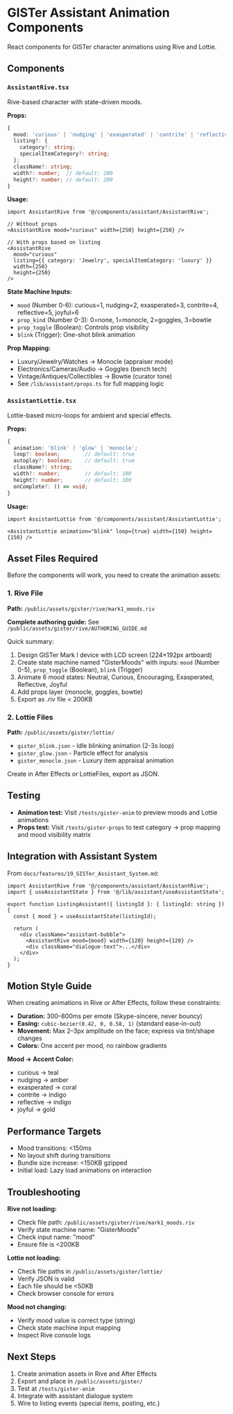 # GISTer Assistant Animation Components

React components for GISTer character animations using Rive and Lottie.

## Components

### `AssistantRive.tsx`
Rive-based character with state-driven moods.

**Props:**
```typescript
{
  mood: 'curious' | 'nudging' | 'exasperated' | 'contrite' | 'reflective' | 'joyful';
  listing?: {
    category?: string;
    specialItemCategory?: string;
  };
  className?: string;
  width?: number;  // default: 200
  height?: number; // default: 200
}
```

**Usage:**
```tsx
import AssistantRive from '@/components/assistant/AssistantRive';

// Without props
<AssistantRive mood="curious" width={250} height={250} />

// With props based on listing
<AssistantRive
  mood="curious"
  listing={{ category: 'Jewelry', specialItemCategory: 'luxury' }}
  width={250}
  height={250}
/>
```

**State Machine Inputs:**
- `mood` (Number 0-6): curious=1, nudging=2, exasperated=3, contrite=4, reflective=5, joyful=6
- `prop_kind` (Number 0-3): 0=none, 1=monocle, 2=goggles, 3=bowtie
- `prop_toggle` (Boolean): Controls prop visibility
- `blink` (Trigger): One-shot blink animation

**Prop Mapping:**
- Luxury/Jewelry/Watches → Monocle (appraiser mode)
- Electronics/Cameras/Audio → Goggles (bench tech)
- Vintage/Antiques/Collectibles → Bowtie (curator tone)
- See `/lib/assistant/props.ts` for full mapping logic

### `AssistantLottie.tsx`
Lottie-based micro-loops for ambient and special effects.

**Props:**
```typescript
{
  animation: 'blink' | 'glow' | 'monocle';
  loop?: boolean;        // default: true
  autoplay?: boolean;    // default: true
  className?: string;
  width?: number;        // default: 100
  height?: number;       // default: 100
  onComplete?: () => void;
}
```

**Usage:**
```tsx
import AssistantLottie from '@/components/assistant/AssistantLottie';

<AssistantLottie animation="blink" loop={true} width={150} height={150} />
```

## Asset Files Required

Before the components will work, you need to create the animation assets:

### 1. Rive File
**Path:** `/public/assets/gister/rive/mark1_moods.riv`

**Complete authoring guide:** See `/public/assets/gister/rive/AUTHORING_GUIDE.md`

Quick summary:
1. Design GISTer Mark I device with LCD screen (224×192px artboard)
2. Create state machine named "GisterMoods" with inputs: `mood` (Number 0-5), `prop_toggle` (Boolean), `blink` (Trigger)
3. Animate 6 mood states: Neutral, Curious, Encouraging, Exasperated, Reflective, Joyful
4. Add props layer (monocle, goggles, bowtie)
5. Export as .riv file < 200KB

### 2. Lottie Files
**Path:** `/public/assets/gister/lottie/`

- `gister_blink.json` - Idle blinking animation (2-3s loop)
- `gister_glow.json` - Particle effect for analysis
- `gister_monocle.json` - Luxury item appraisal animation

Create in After Effects or LottieFiles, export as JSON.

## Testing

- **Animation test:** Visit `/tests/gister-anim` to preview moods and Lottie animations
- **Props test:** Visit `/tests/gister-props` to test category → prop mapping and mood visibility matrix

## Integration with Assistant System

From `docs/features/19_GISTer_Assistant_System.md`:

```tsx
import AssistantRive from '@/components/assistant/AssistantRive';
import { useAssistantState } from '@/lib/assistant/useAssistantState';

export function ListingAssistant({ listingId }: { listingId: string }) {
  const { mood } = useAssistantState(listingId);

  return (
    <div className="assistant-bubble">
      <AssistantRive mood={mood} width={120} height={120} />
      <div className="dialogue-text">...</div>
    </div>
  );
}
```

## Motion Style Guide

When creating animations in Rive or After Effects, follow these constraints:

- **Duration:** 300–800ms per emote (Skype-sincere, never bouncy)
- **Easing:** `cubic-bezier(0.42, 0, 0.58, 1)` (standard ease-in-out)
- **Movement:** Max 2–3px amplitude on the face; express via tint/shape changes
- **Colors:** One accent per mood, no rainbow gradients

**Mood → Accent Color:**
- curious → teal
- nudging → amber
- exasperated → coral
- contrite → indigo
- reflective → indigo
- joyful → gold

## Performance Targets

- Mood transitions: <150ms
- No layout shift during transitions
- Bundle size increase: <150KB gzipped
- Initial load: Lazy load animations on interaction

## Troubleshooting

**Rive not loading:**
- Check file path: `/public/assets/gister/rive/mark1_moods.riv`
- Verify state machine name: "GisterMoods"
- Check input name: "mood"
- Ensure file is <200KB

**Lottie not loading:**
- Check file paths in `/public/assets/gister/lottie/`
- Verify JSON is valid
- Each file should be <50KB
- Check browser console for errors

**Mood not changing:**
- Verify mood value is correct type (string)
- Check state machine input mapping
- Inspect Rive console logs

## Next Steps

1. Create animation assets in Rive and After Effects
2. Export and place in `/public/assets/gister/`
3. Test at `/tests/gister-anim`
4. Integrate with assistant dialogue system
5. Wire to listing events (special items, posting, etc.)
